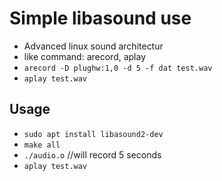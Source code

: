 # Simple libasound use
+ Advanced linux sound architectur
+ like command: arecord, aplay
+ `arecord -D plughw:1,0 -d 5 -f dat test.wav`
+ `aplay test.wav`

## Usage
+ `sudo apt install libasound2-dev`
+ `make all`
+ `./audio.o`  //will record 5 seconds
+ `aplay test.wav`
